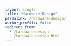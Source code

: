 ```yaml
---
layout: single
title: "Hardware Design"
permalink: /hardware-design/
author_profile: false
redirect_from:
  - /hardware-design
  - /hardware-design.html
---
```

